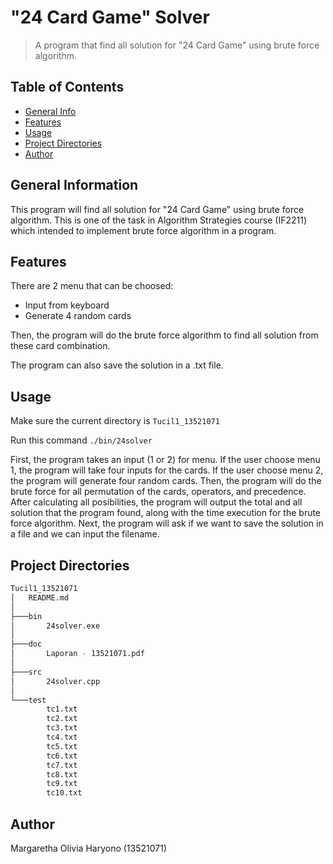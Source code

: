 # "24 Card Game" Solver

> A program that find all solution for "24 Card Game" using brute force algorithm.

## Table of Contents

- [General Info](#general-information)
- [Features](#features)
- [Usage](#usage)
- [Project Directories](#project-directories)
- [Author](#author)

## General Information

This program will find all solution for "24 Card Game" using brute force algorithm. This is one of the task in Algorithm Strategies course (IF2211) which intended to implement brute force algorithm in a program.

## Features

There are 2 menu that can be choosed:

- Input from keyboard
- Generate 4 random cards

Then, the program will do the brute force algorithm to find all solution from these card combination.

The program can also save the solution in a .txt file.

## Usage

Make sure the current directory is `Tucil1_13521071`

Run this command `./bin/24solver`

First, the program takes an input (1 or 2) for menu. If the user choose menu 1, the program will take four inputs for the cards. If the user choose menu 2, the program will generate four random cards. Then, the program will do the brute force for all permutation of the cards, operators, and precedence. After calculating all posibilities, the program will output the total and all solution that the program found, along with the time execution for the brute force algorithm. Next, the program will ask if we want to save the solution in a file and we can input the filename.

## Project Directories

```bash
Tucil1_13521071
│   README.md
│
├───bin
│       24solver.exe
│
├───doc
│       Laporan - 13521071.pdf
│
├───src
│       24solver.cpp
│
└───test
        tc1.txt
        tc2.txt
        tc3.txt
        tc4.txt
        tc5.txt
        tc6.txt
        tc7.txt
        tc8.txt
        tc9.txt
        tc10.txt

```

## Author

Margaretha Olivia Haryono (13521071)
